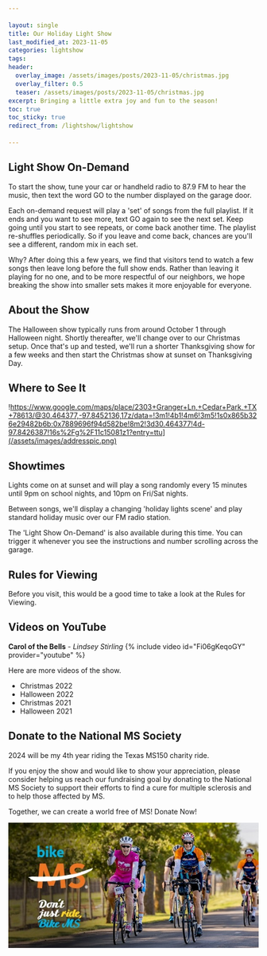 ```yaml
---

layout: single
title: Our Holiday Light Show
last_modified_at: 2023-11-05
categories: lightshow
tags: 
header:
  overlay_image: /assets/images/posts/2023-11-05/christmas.jpg
  overlay_filter: 0.5
  teaser: /assets/images/posts/2023-11-05/christmas.jpg
excerpt: Bringing a little extra joy and fun to the season!
toc: true
toc_sticky: true
redirect_from: /lightshow/lightshow

---
```


## Light Show On-Demand

To start the show, tune your car or handheld radio to 87.9 FM to hear the music, then text the word GO to the number displayed on the garage door.

Each on-demand request will play a 'set' of songs from the full playlist. If it ends and you want to see more, text GO again to see the next set. Keep going until you start to see repeats, or come back another time. The playlist re-shuffles periodically. So if you leave and come back, chances are you'll see a different, random mix in each set.

Why? After doing this a few years, we find that visitors tend to watch a few songs then leave long before the full show ends. Rather than leaving it playing for no one, and to be more respectful of our neighbors, we hope breaking the show into smaller sets makes it more enjoyable for everyone.

## About the Show

The Halloween show typically runs from around October 1 through Halloween night. Shortly thereafter, we'll change over to our Christmas setup. Once that's up and tested, we'll run a shorter Thanksgiving show for a few weeks and then start the Christmas show at sunset on Thanksgiving Day.

## Where to See It

!https://www.google.com/maps/place/2303+Granger+Ln,+Cedar+Park,+TX+78613/@30.464377,-97.8452136,17z/data=!3m1!4b1!4m6!3m5!1s0x865b326e29482b6b:0x7889696f94d582be!8m2!3d30.464377!4d-97.8426387!16s%2Fg%2F11c15081z1?entry=ttu](/assets/images/addresspic.png)

## Showtimes

Lights come on at sunset and will play a song randomly every 15 minutes until 9pm on school nights, and 10pm on Fri/Sat nights. 

Between songs, we'll display a changing 'holiday lights scene' and play standard holiday music over our FM radio station.

The 'Light Show On-Demand' is also available during this time. You can trigger it whenever you see the instructions and number scrolling across the garage. 

## Rules for Viewing

Before you visit, this would be a good time to take a look at the Rules for Viewing.

## Videos on YouTube

**Carol of the Bells** - _Lindsey Stirling_
{% include video id="Fi06gKeqoGY" provider="youtube" %}

Here are more videos of the show.

* Christmas 2022
* Halloween 2022
* Christmas 2021
* Halloween 2021

## Donate to the National MS Society

2024 will be my 4th year riding the Texas MS150 charity ride.

If you enjoy the show and would like to show your appreciation, please consider helping us reach our fundraising goal by donating to the National MS Society to support their efforts to find a cure for multiple sclerosis and to help those affected by MS. 

Together, we can create a world free of MS! Donate Now!

![National MS Society - BikeMS](/assets/images/splash/social_awareness_dont-just-ride-2.jpg)


